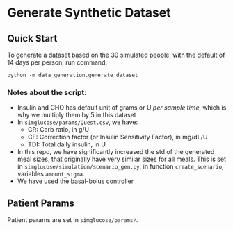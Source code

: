 # Generate Synthetic Dataset



## Quick Start

To generate a dataset based on the 30 simulated people, with the default of 14 days per person, run command:
```
python -m data_generation.generate_dataset
```

### Notes about the script: 

- Insulin and CHO has default unit of grams or U _per sample time_, which is why we multiply them by 5 in this dataset
- In `simglucose/params/Quest.csv`, we have:
  - CR: Carb ratio, in g/U
  - CF: Correction factor (or Insulin Sensitivity Factor), in mg/dL/U
  - TDI: Total daily insulin, in U
- In this repo, we have significantly increased the std of the generated meal sizes, that originally have very similar sizes for all meals. This is set in `simglucose/simulation/scenario_gen.py`, in function `create_scenario`, variables `amount_sigma`. 
- We have used the basal-bolus controller


## Patient Params

Patient params are set in `simglucose/params/`.



